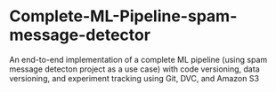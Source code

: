 # Complete-ML-Pipeline-spam-message-detector
An end-to-end implementation of a complete ML pipeline (using spam message detecton project as a use case) with code versioning, data versioning, and experiment tracking using Git, DVC, and Amazon S3
